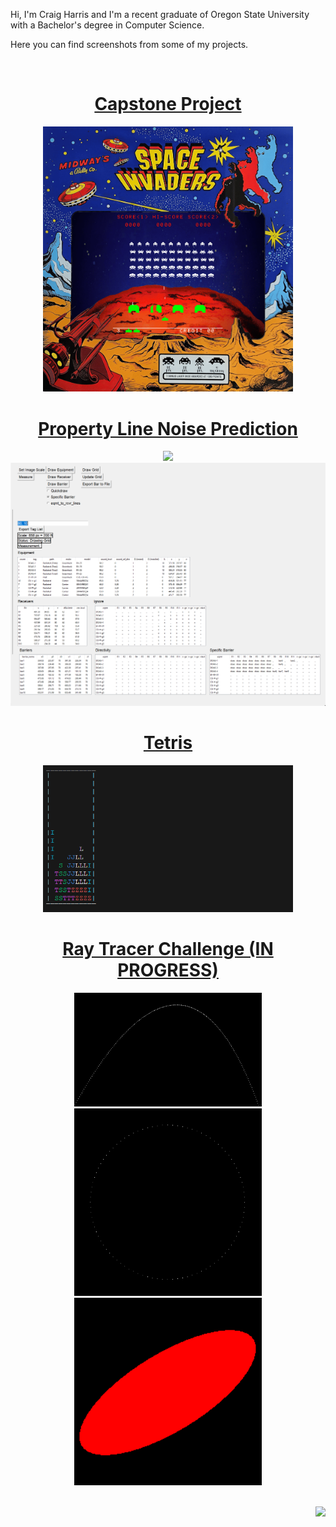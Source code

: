 
Hi, I'm Craig Harris and I'm a recent graduate of Oregon State University with a Bachelor's degree in Computer Science.

Here you can find screenshots from some of my projects.

</br>

<div align="center">

# [Capstone Project](https://github.com/cxhx441/space_invaders_8080)
<a href="https://youtu.be/Q-t2x6y43j4?si=C5RvXJ1Ucmxoy_Ew&t=302"><img src="space_invaders_8080_bg1.gif" width="400"></a>


# [Property Line Noise Prediction](https://github.com/cxhx441/graphical-acoustic-calcs)
<!-- <a href=""><img src="pl_acoustics_original.png" widht="800"></a> </br> -->
<a href="https://github.com/cxhx441/graphical-acoustic-calcs"><img src="pl_acoustics_original_left.png" width="600"></a> </br>
<a href="https://github.com/cxhx441/graphical-acoustic-calcs"><img src="pl_acoustics_original_right.png" width="600"></a> </br>


# [Tetris](https://github.com/cxhx441/tetris)
<a href="https://github.com/cxhx441/tetris"><img src="tetris.gif" width="400"></a> </br>


# [Ray Tracer Challenge (IN PROGRESS)](https://github.com/cxhx441/ray-tracer-challenge)
<a href="https://github.com/cxhx441/ray-tracer-challenge"><img src="0_projectile.png" width="300"></a> </br>
<a href="https://github.com/cxhx441/ray-tracer-challenge"><img src="1_clock.png" width="300"></a> </br>
<a href="https://github.com/cxhx441/ray-tracer-challenge"><img src="2_sheared_sphere.png" width="300"></a> </br>

</br>
</div>

<img align="right" src="https://komarev.com/ghpvc/?username=cxhx441&color=e95c7d&label=Views">


<!--
**cxhx441/cxhx441** is a ✨ _special_ ✨ repository because its `README.md` (this file) appears on your GitHub profile.

Here are some ideas to get you started:

- 🔭 I’m currently working on ...
- 🌱 I’m currently learning ...
- 👯 I’m looking to collaborate on ...
- 🤔 I’m looking for help with ...
- 💬 Ask me about ...
- 📫 How to reach me: ...
- 😄 Pronouns: ...
- ⚡ Fun fact: ...
-->
